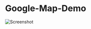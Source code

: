 # Google-Map-Demo

![Screenshot](https://raw.github.com/GolapHasan/Google-Map-Demo/master/screenshot_demo_map_1080.png=100x200)
